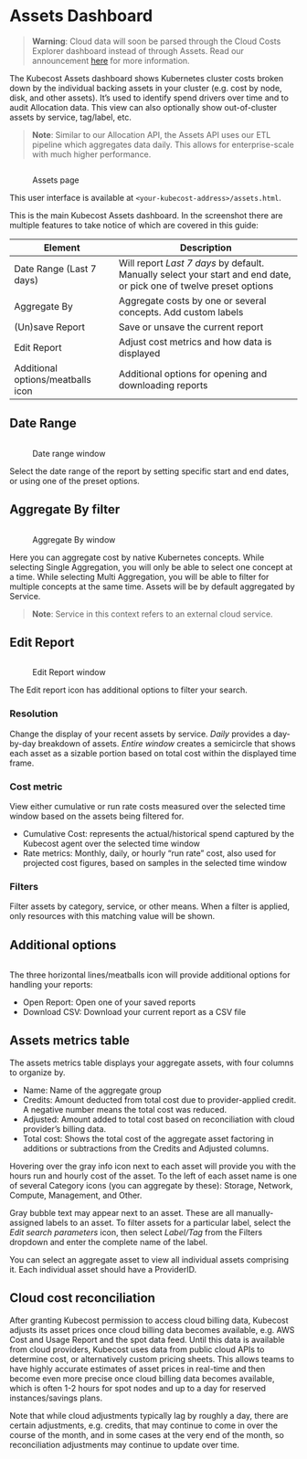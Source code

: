 # Assets Dashboard

> **Warning**: Cloud data will soon be parsed through the Cloud Costs Explorer dashboard instead of through Assets. Read our announcement [here](https://blog.kubecost.com/blog/cloud-cost-install/) for more information.

The Kubecost Assets dashboard shows Kubernetes cluster costs broken down by the individual backing assets in your cluster (e.g. cost by node, disk, and other assets). It’s used to identify spend drivers over time and to audit Allocation data. This view can also optionally show out-of-cluster assets by service, tag/label, etc.

> **Note**: Similar to our Allocation API, the Assets API uses our ETL pipeline which aggregates data daily. This allows for enterprise-scale with much higher performance.

<figure><img src=".gitbook/assets/assets.png" alt=""><figcaption><p>Assets page</p></figcaption></figure>

This user interface is available at `<your-kubecost-address>/assets.html`.

This is the main Kubecost Assets dashboard. In the screenshot there are multiple features to take notice of which are covered in this guide:

| Element                           | Description                                                                                                         |
| --------------------------------- | ------------------------------------------------------------------------------------------------------------------- |
| Date Range (Last 7 days)          | Will report _Last 7 days_ by default. Manually select your start and end date, or pick one of twelve preset options |
| Aggregate By                      | Aggregate costs by one or several concepts. Add custom labels                                                       |
| (Un)save Report                   | Save or unsave the current report                                                                                   |
|  Edit Report                      | Adjust cost metrics and how data is displayed                                                                       |
| Additional options/meatballs icon | Additional options for opening and downloading reports                                                              |

## Date Range

<figure><img src=".gitbook/assets/assetsdaterange.png" alt=""><figcaption><p>Date range window</p></figcaption></figure>

Select the date range of the report by setting specific start and end dates, or using one of the preset options.

## Aggregate By filter

<figure><img src=".gitbook/assets/assetsaggregate.png" alt=""><figcaption><p>Aggregate By window</p></figcaption></figure>

Here you can aggregate cost by native Kubernetes concepts. While selecting Single Aggregation, you will only be able to select one concept at a time. While selecting Multi Aggregation, you will be able to filter for multiple concepts at the same time. Assets will be by default aggregated by Service.

> **Note**: Service in this context refers to an external cloud service.

## Edit Report

<figure><img src=".gitbook/assets/assetseditreport.png" alt=""><figcaption><p>Edit Report window</p></figcaption></figure>

The Edit report icon has additional options to filter your search.

### Resolution

Change the display of your recent assets by service. _Daily_ provides a day-by-day breakdown of assets. _Entire window_ creates a semicircle that shows each asset as a sizable portion based on total cost within the displayed time frame.

### Cost metric

View either cumulative or run rate costs measured over the selected time window based on the assets being filtered for.

* Cumulative Cost: represents the actual/historical spend captured by the Kubecost agent over the selected time window
* Rate metrics: Monthly, daily, or hourly “run rate” cost, also used for projected cost figures, based on samples in the selected time window

### Filters

Filter assets by category, service, or other means. When a filter is applied, only resources with this matching value will be shown.

## Additional options

<figure><img src=".gitbook/assets/assetsoptions.png" alt=""><figcaption></figcaption></figure>

The three horizontal lines/meatballs icon will provide additional options for handling your reports:

* Open Report: Open one of your saved reports
* Download CSV: Download your current report as a CSV file

## Assets metrics table

The assets metrics table displays your aggregate assets, with four columns to organize by.

* Name: Name of the aggregate group
* Credits: Amount deducted from total cost due to provider-applied credit. A negative number means the total cost was reduced.
* Adjusted: Amount added to total cost based on reconciliation with cloud provider’s billing data.
* Total cost: Shows the total cost of the aggregate asset factoring in additions or subtractions from the Credits and Adjusted columns.

Hovering over the gray info icon next to each asset will provide you with the hours run and hourly cost of the asset. To the left of each asset name is one of several Category icons (you can aggregate by these): Storage, Network, Compute, Management, and Other.

Gray bubble text may appear next to an asset. These are all manually-assigned labels to an asset. To filter assets for a particular label, select the _Edit search parameters_ icon, then select _Label/Tag_ from the Filters dropdown and enter the complete name of the label.

You can select an aggregate asset to view all individual assets comprising it. Each individual asset should have a ProviderID.

## Cloud cost reconciliation

After granting Kubecost permission to access cloud billing data, Kubecost adjusts its asset prices once cloud billing data becomes available, e.g. AWS Cost and Usage Report and the spot data feed. Until this data is available from cloud providers, Kubecost uses data from public cloud APIs to determine cost, or alternatively custom pricing sheets. This allows teams to have highly accurate estimates of asset prices in real-time and then become even more precise once cloud billing data becomes available, which is often 1-2 hours for spot nodes and up to a day for reserved instances/savings plans.

Note that while cloud adjustments typically lag by roughly a day, there are certain adjustments, e.g. credits, that may continue to come in over the course of the month, and in some cases at the very end of the month, so reconciliation adjustments may continue to update over time.

